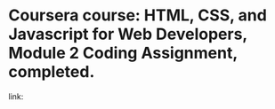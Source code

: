 # Coursera course: HTML, CSS, and Javascript for Web Developers, Module 2 Coding Assignment, completed.

link: 
